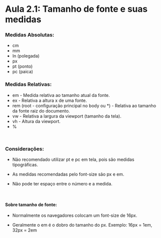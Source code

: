 # Aula 2.1: Tamanho de fonte e suas medidas 

### Medidas Absolutas: 

* cm 
* mm 
* In (polegada) 
* px 
* pt (ponto) 
* pc (paica) 

 
### Medidas Relativas: 

* em - Medida relativa ao tamanho atual da fonte. 
* ex - Relativa a altura x de uma fonte. 
* rem (root -  configuração principal no body ou *) - Relativa ao tamanho da fonte raiz do documento. 
* vw - Relativa a largura da viewport (tamanho da tela). 
* vh - Altura da viewport. 
* % 
<br>
 
### Considerações:
 
* Não recomendado utilizar pt e pc em tela, pois são medidas tipográficas. 

* As medidas recomendadas pelo font-size são px e em. 

* Não pode ter espaço entre o número e a medida. 
<br>

#### Sobre tamanho de fonte:

* Normalmente os navegadores colocam um font-size de 16px. 

* Geralmente o em é o dobro do tamanho do px. Exemplo: 16px = 1em, 32px = 2em
